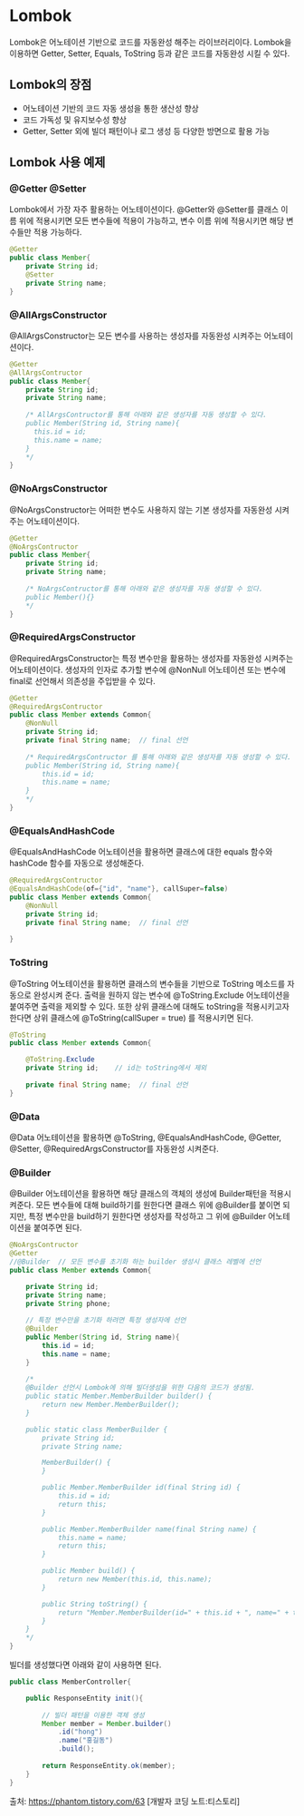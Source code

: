 # Lombok

Lombok은 어노테이션 기반으로 코드를 자동완성 해주는 라이브러리이다. Lombok을 이용하면 Getter, Setter, Equals, ToString 등과 같은 코드를 자동완성 시킬 수 있다.

## Lombok의 장점

- 어노테이션 기반의 코드 자동 생성을 통한 생산성 향상
- 코드 가독성 및 유지보수성 향상
- Getter, Setter 외에 빌더 패턴이나 로그 생성 등 다양한 방면으로 활용 가능

## Lombok 사용 예제

### @Getter @Setter

Lombok에서 가장 자주 활용하는 어노테이션이다. @Getter와 @Setter를 클래스 이름 위에 적용시키면 모든 변수들에 적용이 가능하고, 변수 이름 위에 적용시키면 해당 변수들만 적용 가능하다.

```java
@Getter
public class Member{
    private String id;
    @Setter
    private String name;
}
```

### @AllArgsConstructor

@AllArgsConstructor는 모든 변수를 사용하는 생성자를 자동완성 시켜주는 어노테이션이다.

```java
@Getter
@AllArgsContructor
public class Member{
    private String id;    
    private String name;
    
    /* AllArgsContructor를 통해 아래와 같은 생성자를 자동 생성할 수 있다.
    public Member(String id, String name){
      this.id = id;
      this.name = name;
    }
    */
}
```
### @NoArgsConstructor

@NoArgsConstructor는 어떠한 변수도 사용하지 않는 기본 생성자를 자동완성 시켜주는 어노테이션이다.

```java
@Getter
@NoArgsContructor
public class Member{
    private String id;    
    private String name;
    
    /* NoArgsContructor를 통해 아래와 같은 생성자를 자동 생성할 수 있다.
    public Member(){}
    */
}
```

### @RequiredArgsConstructor
@RequiredArgsConstructor는 특정 변수만을 활용하는 생성자를 자동완성 시켜주는 어노테이션이다. 생성자의 인자로 추가할 변수에 @NonNull 어노테이션 또는 변수에  final로 선언해서 의존성을 주입받을 수 있다.

```java
@Getter
@RequiredArgsContructor
public class Member extends Common{
    @NonNull
    private String id;    
    private final String name;  // final 선언
    
    /* RequiredArgsContructor 를 통해 아래와 같은 생성자를 자동 생성할 수 있다.
    public Member(String id, String name){
    	this.id = id;
        this.name = name;
    }
    */
}
```

### @EqualsAndHashCode

@EqualsAndHashCode 어노테이션을 활용하면 클래스에 대한 equals 함수와 hashCode 함수를 자동으로 생성해준다.

```java
@RequiredArgsContructor
@EqualsAndHashCode(of={"id", "name"}, callSuper=false)
public class Member extends Common{
    @NonNull
    private String id;    
    private final String name;  // final 선언
        
}
```

### ToString

@ToString 어노테이션을 활용하면 클래스의 변수들을 기반으로 ToString 메소드를 자동으로 완성시켜 준다. 출력을 원하지 않는 변수에 @ToString.Exclude 어노테이션을 붙여주면 출력을 제외할 수 있다. 또한 상위 클래스에 대해도 toString을 적용시키고자 한다면 상위 클래스에 @ToString(callSuper = true) 를 적용시키면 된다. 

```java
@ToString
public class Member extends Common{

    @ToString.Exclude
    private String id;    // id는 toString에서 제외
    
    private final String name;  // final 선언
}
```

### @Data

@Data 어노테이션을 활용하면 @ToString, @EqualsAndHashCode, @Getter, @Setter, @RequiredArgsConstructor를 자동완성 시켜준다.

### @Builder
@Builder 어노테이션을 활용하면 해당 클래스의 객체의 생성에 Builder패턴을 적용시켜준다. 모든 변수들에 대해 build하기를 원한다면 클래스 위에 @Builder를 붙이면 되지만, 특정 변수만을 build하기 원한다면 생성자를 작성하고 그 위에 @Builder 어노테이션을 붙여주면 된다.

```java
@NoArgsContructor
@Getter
//@Builder  // 모든 변수를 초기화 하는 builder 생성시 클래스 레벨에 선언
public class Member extends Common{

    private String id;    
    private String name;
    private String phone;
    
    // 특정 변수만을 초기화 하려면 특정 생성자에 선언
    @Builder
    public Member(String id, String name){
    	this.id = id;
        this.name = name;
    }
    
    /* 
    @Builder 선언시 Lombok에 의해 빌더생성을 위한 다음의 코드가 생성됨.
    public static Member.MemberBuilder builder() {
        return new Member.MemberBuilder();
    }

    public static class MemberBuilder {
        private String id;
        private String name;

        MemberBuilder() {
        }

        public Member.MemberBuilder id(final String id) {
            this.id = id;
            return this;
        }

        public Member.MemberBuilder name(final String name) {
            this.name = name;
            return this;
        }

        public Member build() {
            return new Member(this.id, this.name);
        }

        public String toString() {
            return "Member.MemberBuilder(id=" + this.id + ", name=" + this.name + ")";
        }
    }    
    */
}
```

빌더를 생성했다면 아래와 같이 사용하면 된다.

```java
public class MemberController{

    public ResponseEntity init(){
    	
        // 빌더 패턴을 이용한 객체 생성
        Member member = Member.builder()
            .id("hong")
            .name("홍길동")
            .build();
        
        return ResponseEntity.ok(member);    
    }
}
```

출처: https://phantom.tistory.com/63 [개발자 코딩 노트:티스토리]
